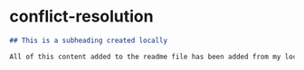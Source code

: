 # conflict-resolution

  ```md
  ## This is a subheading created locally

  All of this content added to the readme file has been added from my local Git repository.
  ```

